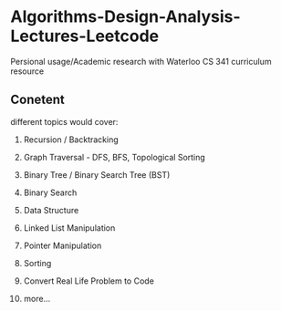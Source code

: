 # Algorithms-Design-Analysis-Lectures-Leetcode
Persional usage/Academic research with Waterloo CS 341 curriculum resource

## Conetent

different topics would cover:

1. Recursion / Backtracking

2. Graph Traversal - DFS, BFS, Topological Sorting

3. Binary Tree / Binary Search Tree (BST)

4. Binary Search

5. Data Structure

6. Linked List Manipulation

7. Pointer Manipulation

8. Sorting

9. Convert Real Life Problem to Code 

10. more...
